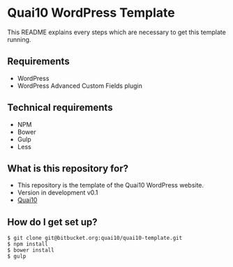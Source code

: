 # Quai10 WordPress Template #

This README explains every steps which are necessary to get this template running.

## Requirements ##
* WordPress
* WordPress Advanced Custom Fields plugin

## Technical requirements ##
* NPM
* Bower
* Gulp
* Less

## What is this repository for? ##

* This repository is the template of the Quai10 WordPress website.
* Version in development v0.1
* [Quai10](https://quai10.org)

## How do I get set up? ##

```
$ git clone git@bitbucket.org:quai10/quai10-template.git
$ npm install
$ bower install
$ gulp
```

